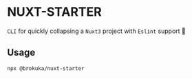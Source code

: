 # NUXT-STARTER

`CLI` for quickly collapsing a `Nuxt3` project with `Eslint` support 🚀

## Usage

```bash
npx @brokuka/nuxt-starter
```
